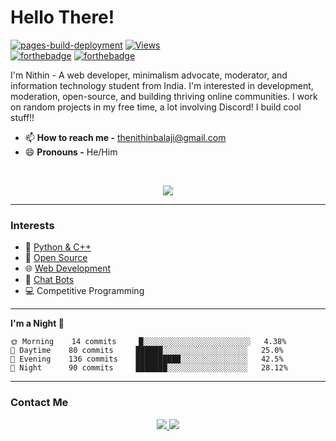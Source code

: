 # Hello There!
[![pages-build-deployment](https://github.com/thenithinbalaji/thenithinbalaji/actions/workflows/pages/pages-build-deployment/badge.svg?branch=main)](https://thenithinbalaji.github.io/thenithinbalaji/)
[![Views](https://komarev.com/ghpvc/?username=thenithinbalaji&color=blue&label=PROFILE+VIEWS)](https://github.com/thenithinbalaji)   
[![forthebadge](https://forthebadge.com/images/badges/made-with-markdown.svg)](https://raw.githubusercontent.com/thenithinbalaji/thenithinbalaji/main/README.md)
[![forthebadge](https://forthebadge.com/images/badges/built-with-love.svg)](https://github.com/thenithinbalaji?tab=repositories&q=&type=&language=&sort=stargazers)

I'm Nithin - A web developer, minimalism advocate, moderator, and information technology student from India. I'm interested in development, moderation, open-source, and building thriving online communities. I work on random projects in my free time, a lot involving Discord! I build cool stuff!!   

- 📫 **How to reach me -** [thenithinbalaji@gmail.com](mailto:thenithinbalaji@gmail.com)
- 😄 **Pronouns -** He/Him  
<br>
<p align="center">
  <a href="https://github.com/thenithinbalaji?tab=repositories&q=&type=&language=&sort=stargazers" target="_blank">
    <img src="https://skillicons.dev/icons?i=html,git,cpp,css,bots,mongodb,nodejs,py,vscode,js,heroku" />
  </a>
</p>

---

### Interests

- 🐍 [Python & C++](https://www.hackerrank.com/thenithinbalaji)
- 📇 [Open Source](https://github.com/thenithinbalaji?tab=repositories&q=&type=&language=&sort=stargazers) 
- 🌐 [Web Development](https://github.com/thenithinbalaji?tab=repositories&q=&type=&language=html&sort=stargazers)
- 💬 [Chat Bots](https://discordbotlist.com/users/756511707228143646)
- 💻 Competitive Programming <br>

---

<!--START_SECTION:waka-->
**I'm a Night 🦉** 

```text
🌞 Morning    14 commits     █░░░░░░░░░░░░░░░░░░░░░░░░   4.38% 
🌆 Daytime    80 commits     ██████░░░░░░░░░░░░░░░░░░░   25.0% 
🌃 Evening    136 commits    ██████████░░░░░░░░░░░░░░░   42.5% 
🌙 Night      90 commits     ███████░░░░░░░░░░░░░░░░░░   28.12%

```



<!--END_SECTION:waka-->

---

### Contact Me

<p align = 'center'>
  <a href = 'mailto:thenithinbalaji@gmail.com' target="_blank"> 
    <img src = 'https://user-images.githubusercontent.com/73932121/156936080-302b8401-fced-44ec-a759-aa17e3476991.svg'>
  </a>
  <a href = 'https://www.linkedin.com/in/thenithinbalaji/' target="_blank"> 
    <img src = 'https://user-images.githubusercontent.com/73932121/156936120-7d41b2a8-1d04-4fb4-b2db-de468965799f.svg'>
  </a>
</p>
